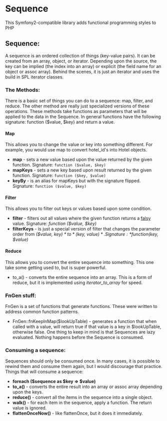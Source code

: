 # Sequence

This Symfony2-compatible library adds functional programming styles to PHP

## Sequence:
A sequence is an ordered collection of things (key-value pairs).  It can be created from an array, object, or iterator.  Depending upon the source, the key can be implied (the index into an array) or explicit (the field name for an object or assoc array).  Behind the scenes, it is just an iterator and uses the build in SPL iterator classes.

### The Methods:
There is a basic set of things you can do to a sequence: map, filter, and reduce.  The other method are really just specialized versions of these operations.  These methods take functions as parameters that will be applied to the data in the Sequence.  In general functions have the following signature: function ($value, $key) and return a value.

#### Map
This allows you to change the value or key into something different.  For example, you would use map to convert hotel_id's into Hotel objects.
    
- **map** - sets a new value based upon the value returned by the given function.  Signature: `function ($value, $key)`
- **mapKeys** - sets a new key based upon result returned by the given function. Signature: `function ($key, $value)`
- **keyBy** - is an alias for mapKeys but with the signature flipped.  Signature: `function ($value, $key)`

#### Filter
This allows you to filter out keys or values based upon some condition.

- **filter** - filters out all values where the given function returns a [falsy](http://php.net/manual/en/language.types.boolean.php) value. Signature: *function ($value, $key)*
- **filterKeys** - is just a special version of filter that changes the parameter order from *($value, $key)* to *($key, $value)*.  Signature: *function ($key, $value)*

#### Reduce
This allows you to convert the entire sequence into something.  This one take some getting used to, but is super powerful.

- to_a() - converts the entire sequence into an array.  This is a form of reduce, but it is implemented using *iterator_to_array* for speed.

### FnGen stuff:
FnGen is a set of functions that generate functions.  These were written to address common function patterns.

- FnGen::fnKeepInMap($lookUpTable) - generates a function that when called with a value, will return true if that value is a key in $lookUpTable, otherwise false.
One thing to keep in mind is that Sequences are lazy evaluated.  Nothing happens before the Sequence is consumed.

### Consuming a sequence:
Sequences should only be consumed once.  In many cases, it is possible to rewind them and consume them again, but I would discourage that practice.
Things that will consume a sequence:

- **foreach ($sequence as $key => $value)**
- **to_a()**        - converts the entire result into an array or assoc array depending upon the keys.
- **reduce()**      - convert all the items in the sequence into a single object.
- **walk()**        - for each item in the sequence, apply a function.  The return value is ignored. 
- **flattenOnceNow()** - like flattenOnce, but it does it immediately. 

